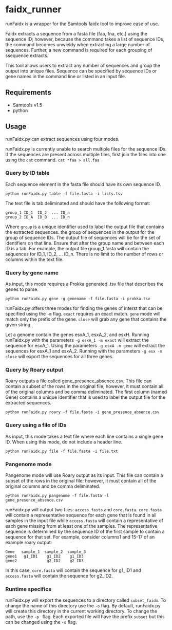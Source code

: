 # faidx_runner

runFaidx is a wrapper for the Samtools faidx tool to improve ease of use. 

Faidx extracts a sequence from a fasta file (faa, fna, etc.) using the sequence ID; however, because the command takes a list of sequence IDs, the command becomes unwieldy when extracting a large number of sequences. Further, a new command is required for each grouping of ssequence extracts.

This tool allows users to extract any number of sequences and group the output into unique files. Sequence can be specified by sequence IDs or gene names in the command line or listed in an input file. 


## Requirements
* Samtools v1.5
* python


## Usage
runFaidx.py can extract sequences using four modes.

runFaidx.py is currently unable to search multiple files for the sequence IDs. If the sequences are present across multiple files, first join the files into one using the `cat` command.
```cat *faa > all.faa```


### Query by ID table
Each sequence element in the fasta file should have its own sequence ID.
```
python runFaidx.py table -f file.fasta -i lists.tsv
```
The text file is tab deliminated and should have the following format:
```
group_1 ID_1  ID_2  ... ID_n
group_2 ID_A  ID_B  ... ID_n
```

Where `group` is a unique identifier used to label the output file that contains the extracted sequences.  the group of sequences in the output for the group of sequence IDs. The output file of sequences will be  for the set of identifiers on that line. Ensure that after the group name and between each ID is a tab. For example, the output file group_1.fasta will contain the sequences for ID_1, ID_2, ... ID_n. There is no limit to the number of rows or columns within the text file.

### Query by gene name
As input, this mode requires a Prokka generated .tsv file that describes the genes to parse. 
```
python runFaidx.py gene -g genename -f file.fasta -i prokka.tsv
```
runFaidx.py offers three modes for finding the genes of interst that can be specified using the `-m` flag. `exact` requires an exact match. `gene` mode will match only the prefix of the gene. `close` will grab any gene that contains the given string.

Let a genome contain the genes esxA_1, esxA_2, and esxH. Running runFaidx.py with the parameters `-g esxA_1 -m exact` will extract the sequence for esxA_1. Using the parameters `-g esxA -m gene` will extract the sequences for esxA_1 and esxA_2. Running with the parameters `-g esx -m close` will export the sequences for all three genes.

### Query by Roary output
Roary outputs a file called gene_presence_absence.csv. This file can contain a subset of the rows in the original file; however, it must contain all of the original columns and be comma deliminated. The first column (named Gene) contains a unique identifier that is used to label the output file for the extracted sequences.

```
python runFaidx.py roary -f file.fasta -i gene_presence_absence.csv
```

### Query using a file of IDs
As input, this mode takes a text file where each line contains a single gene ID. When using this mode, do not include a header line.
```
python runFaidx.py file -f file.fasta -i file.txt
```

### Pangenome mode
Pangenome mode will use Roary output as its input. This file can contain a subset of the rows in the original file; however, it must contain all of the original columns and be comma deliminated.
```
python runFaidx.py pangenome -f file.fasta -l gene_presence_absence.csv
```
runFaidx.py will output two files: `access.fasta` and `core.fasta`. `core.fasta` will contain a representative sequence for each gene that is found in all samples in the input file while `access.fasta` will contain a representative of each gene missing from at least one of the samples. The representative sequence is determined by the sequence ID of the first sample to contain a sequence for that set. For example, consider columns1 and 15-17 of an example roary output:
```
Gene   sample_1  sample_2  sample_3
gene1   g1_ID1    g1_ID2    g1_ID3
gene2             g2_ID2    g2_ID3
```
In this case, `core.fasta` will contain the sequence for g1_ID1 and `access.fasta` will contain the sequence for g2_ID2.

### Runtime specifics
runFaidx.py will export the sequences to a directory called `subset_faidx`. To change the name of this directory use the `-o` flag. By default, runFaidx.py will create this directory in the current working directory. To change the path, use the `-p ` flag.
Each exported file will have the prefix `subset` but this can be changed using the `-s` flag.
